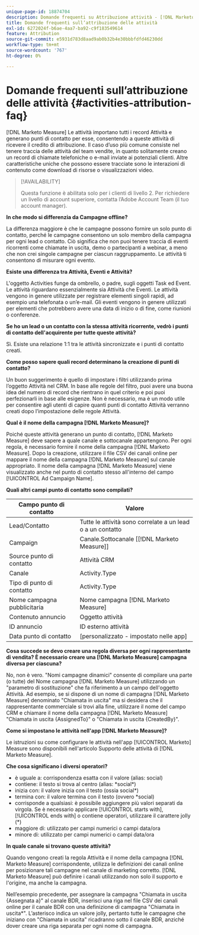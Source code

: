 ```yaml
---
unique-page-id: 18874704
description: Domande frequenti su Attribuzione attività - [!DNL Marketo Measure]
title: Domande frequenti sull’attribuzione delle attività
exl-id: 6272024f-b6ae-4aa7-ba92-c9f183549614
feature: Attribution
source-git-commit: e5931d783d8aad9ab0b32b4e30bbbfdfd46230dd
workflow-type: tm+mt
source-wordcount: '767'
ht-degree: 0%

---
```


# Domande frequenti sull’attribuzione delle attività {#activities-attribution-faq}

[!DNL Marketo Measure] Le attività importano tutti i record Attività e generano punti di contatto per esse, consentendo a queste attività di ricevere il credito di attribuzione. Il caso d’uso più comune consiste nel tenere traccia delle attività del team vendite, in quanto solitamente creano un record di chiamate telefoniche o e-mail inviate ai potenziali clienti. Altre caratteristiche uniche che possono essere tracciate sono le interazioni di contenuto come download di risorse o visualizzazioni video.

>[!AVAILABILITY]
>
>Questa funzione è abilitata solo per i clienti di livello 2. Per richiedere un livello di account superiore, contatta l’Adobe Account Team (il tuo account manager).

**In che modo si differenzia da Campagne offline?**

La differenza maggiore è che le campagne possono fornire un solo punto di contatto, perché le campagne consentono un solo membro della campagna per ogni lead o contatto. Ciò significa che non puoi tenere traccia di eventi ricorrenti come chiamate in uscita, demo o partecipanti a webinar, a meno che non crei singole campagne per ciascun raggruppamento. Le attività ti consentono di misurare ogni evento.

**Esiste una differenza tra Attività, Eventi e Attività?**

L&#39;oggetto Activities funge da ombrello, o padre, sugli oggetti Task ed Event. Le attività riguardano essenzialmente sia Attività che Eventi. Le attività vengono in genere utilizzate per registrare elementi singoli rapidi, ad esempio una telefonata o un’e-mail. Gli eventi vengono in genere utilizzati per elementi che potrebbero avere una data di inizio o di fine, come riunioni o conferenze.

**Se ho un lead o un contatto con la stessa attività ricorrente, vedrò i punti di contatto dell&#39;acquirente per tutte queste attività?**

Sì.  Esiste una relazione 1:1 tra le attività sincronizzate e i punti di contatto creati.

**Come posso sapere quali record determinano la creazione di punti di contatto?**

Un buon suggerimento è quello di impostare i filtri utilizzando prima l’oggetto Attività nel CRM. In base alle regole del filtro, puoi avere una buona idea del numero di record che rientrano in quel criterio e poi puoi perfezionarli in base alle esigenze. Non è necessario, ma è un modo utile per consentire agli utenti di capire quanti punti di contatto Attività verranno creati dopo l’impostazione delle regole Attività.

**Qual è il nome della campagna [!DNL Marketo Measure]?**

Poiché queste attività generano un punto di contatto, [!DNL Marketo Measure] deve sapere a quale canale e sottocanale appartengono. Per ogni regola, è necessario fornire il nome della campagna [!DNL Marketo Measure]. Dopo la creazione, utilizzare il file CSV dei canali online per mappare il nome della campagna [!DNL Marketo Measure] sul canale appropriato. Il nome della campagna [!DNL Marketo Measure] viene visualizzato anche nel punto di contatto stesso all&#39;interno del campo [!UICONTROL Ad Campaign Name].

**Quali altri campi punto di contatto sono compilati?**

| **Campo punto di contatto** | **Valore** |
|---|---|
| Lead/Contatto | Tutte le attività sono correlate a un lead o a un contatto |
| Campaign | Canale.Sottocanale [[!DNL Marketo Measure]] |
| Source punto di contatto | Attività CRM |
| Canale | Activity.Type |
| Tipo di punto di contatto | Activity.Type |
| Nome campagna pubblicitaria | Nome campagna [!DNL Marketo Measure] |
| Contenuto annuncio | Oggetto attività |
| ID annuncio | ID esterno attività |
| Data punto di contatto | [personalizzato - impostato nelle app] |

**Cosa succede se devo creare una regola diversa per ogni rappresentante di vendita? È necessario creare una [!DNL Marketo Measure] campagna diversa per ciascuna?**

No, non è vero. &quot;Nomi campagne dinamici&quot; consente di compilare una parte (o tutte) del Nome campagna [!DNL Marketo Measure] utilizzando un &quot;parametro di sostituzione&quot; che fa riferimento a un campo dell&#39;oggetto Attività. Ad esempio, se si dispone di un nome di campagna [!DNL Marketo Measure] denominato &quot;Chiamata in uscita&quot; ma si desidera che il rappresentante commerciale si trovi alla fine, utilizzare il nome del campo CRM e chiamare il nome della campagna [!DNL Marketo Measure] &quot;Chiamata in uscita {AssignedTo}&quot; o &quot;Chiamata in uscita {CreatedBy}&quot;.

**Come si impostano le attività nell&#39;app [!DNL Marketo Measure]?**

Le istruzioni su come configurare le attività nell&#39;app [!UICONTROL Marketo] Measure sono disponibili nell&#39;articolo Supporto delle attività di [!DNL Marketo Measure].

**Che cosa significano i diversi operatori?**

* è uguale a: corrispondenza esatta con il valore (alias: social)
* contiene: il testo si trova al centro (alias: &#42;social&#42;)
* inizia con: il valore inizia con il testo (ossia social&#42;)
* termina con: il valore termina con il testo (ovvero &#42;social)
* corrisponde a qualsiasi: è possibile aggiungere più valori separati da virgola. Se è necessario applicare [!UICONTROL starts with], [!UICONTROL ends with] o contiene operatori, utilizzare il carattere jolly (&#42;)
* maggiore di: utilizzato per campi numerici o campi data/ora
* minore di: utilizzato per campi numerici o campi data/ora

**In quale canale si trovano queste attività?**

Quando vengono creati la regola Attività e il nome della campagna [!DNL Marketo Measure] corrispondente, utilizza le definizioni dei canali online per posizionare tali campagne nel canale di marketing corretto. [!DNL Marketo Measure] può definire i canali utilizzando non solo il supporto e l&#39;origine, ma anche la campagna.

Nell’esempio precedente, per assegnare la campagna &quot;Chiamata in uscita {Assegnata a}&quot; al canale BDR, inserisci una riga nel file CSV dei canali online per il canale BDR con una definizione di campagna &quot;Chiamata in uscita&#42;&quot;. L’asterisco indica un valore jolly, pertanto tutte le campagne che iniziano con &quot;Chiamata in uscita&quot; ricadranno sotto il canale BDR, anziché dover creare una riga separata per ogni nome di campagna.
